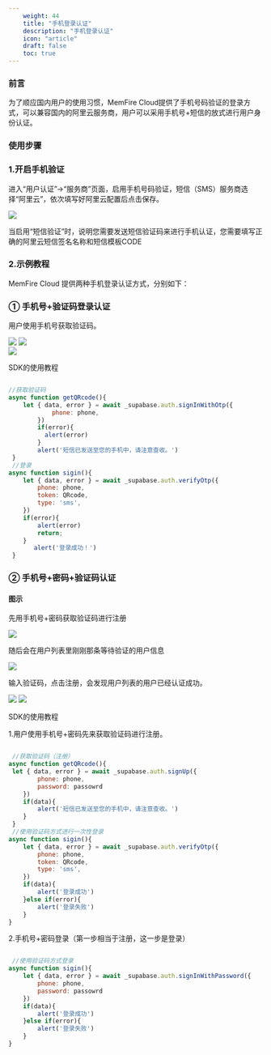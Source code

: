 ```yaml
---
    weight: 44
    title: "手机登录认证"
    description: "手机登录认证"
    icon: "article"
    draft: false
    toc: true
---
```



### 前言

为了顺应国内用户的使用习惯，MemFire Cloud提供了手机号码验证的登录方式，可以兼容国内的阿里云服务商，用户可以采用手机号+短信的放式进行用户身份认证。

### 使用步骤

### 1.开启手机验证

进入“用户认证”->“服务商”页面，启用手机号码验证，短信（SMS）服务商选择“阿里云”，依次填写好阿里云配置后点击保存。

<img src="../../../img/phoneauth1.png">

当启用“短信验证”时，说明您需要发送短信验证码来进行手机认证，您需要填写正确的阿里云短信签名名称和短信模板CODE

### 2.示例教程

MemFire Cloud 提供两种手机登录认证方式，分别如下：

### ① 手机号+验证码登录认证

用户使用手机号获取验证码。

<div className="image-flex">

<img src="../../../img/phoneauth2.png">
<img src="../../../img/phoneauth3.png">

</div>

<img src="../../../img/phoneauth4.png">


SDK的使用教程

```js

//获取验证码
async function getQRcode(){
    let { data, error } = await _supabase.auth.signInWithOtp({
            phone: phone,
        })
        if(error){
          alert(error)
        }
        alert('短信已发送至您的手机中，请注意查收。')
 }
 //登录
async function sigin(){
    let { data, error } = await _supabase.auth.verifyOtp({
        phone: phone,
        token: QRcode,
        type: 'sms',
    })
    if(error){
        alert(error)
        return;
    }
       alert('登录成功！') 
 }


```

### ② 手机号+密码+验证码认证

#### 图示

先用手机号+密码获取验证码进行注册

<img src="../../../img/phoneauth5.png">

随后会在用户列表里刚刚那条等待验证的用户信息

<img src="../../../img/phoneauth6.png">

输入验证码，点击注册，会发现用户列表的用户已经认证成功。

<img src="../../../img/phoneauth7.png">

<img src="../../../img/phoneauth8.png">

SDK的使用教程

1.用户使用手机号+密码先来获取验证码进行注册。


```js

 //获取验证码（注册）
async function getQRcode(){
 let { data, error } = await _supabase.auth.signUp({
        phone: phone,
        password: passowrd
    })
    if(data){
        alert('短信已发送至您的手机中，请注意查收。')
    }
 }
 //使用验证码方式进行一次性登录
async function sigin(){
    let { data, error } = await _supabase.auth.verifyOtp({
        phone: phone,
        token: QRcode,
        type: 'sms',
    })
    if(data){
        alert('登录成功')
    }else if(error){
        alert('登录失败')
    }
}


```

2.手机号+密码登录（第一步相当于注册，这一步是登录）


```js

 //使用验证码方式登录
async function sigin(){
    let { data, error } = await _supabase.auth.signInWithPassword({
        phone: phone,
        password: passowrd
    })
    if(data){
        alert('登录成功')
    }else if(error){
        alert('登录失败')
    }
}

```


